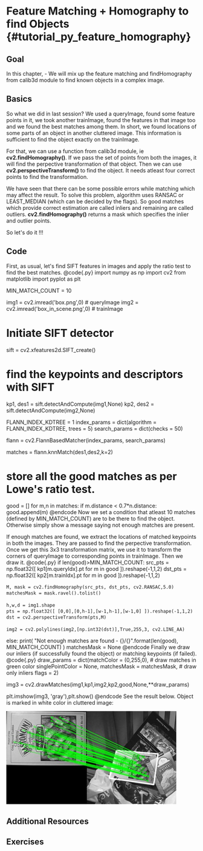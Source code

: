 Feature Matching + Homography to find Objects {#tutorial_py_feature_homography}
=============================================

Goal
----

In this chapter,
    -   We will mix up the feature matching and findHomography from calib3d module to find known
        objects in a complex image.

Basics
------

So what we did in last session? We used a queryImage, found some feature points in it, we took another trainImage, found the features in that image too and we found the best matches among them.
In short, we found locations of some parts of an object in another cluttered image. This information is sufficient to find the object exactly on the trainImage.

For that, we can use a function from calib3d module, ie **cv2.findHomography()**. If we pass the set of points from both the images, it will find the perpective transformation of that object. Then we can use **cv2.perspectiveTransform()** to find the object. It needs atleast four correct points to find the transformation.

We have seen that there can be some possible errors while matching which may affect the result. To solve this problem, algorithm uses RANSAC or LEAST_MEDIAN (which can be decided by the flags). So good matches which provide correct estimation are called inliers and remaining are called outliers.
**cv2.findHomography()** returns a mask which specifies the inlier and outlier points.

So let's do it !!!

Code
----

First, as usual, let's find SIFT features in images and apply the ratio test to find the best matches.
@code{.py}
import numpy as np
import cv2
from matplotlib import pyplot as plt

MIN_MATCH_COUNT = 10

img1 = cv2.imread('box.png',0)          # queryImage
img2 = cv2.imread('box_in_scene.png',0) # trainImage

# Initiate SIFT detector
sift = cv2.xfeatures2d.SIFT_create()

# find the keypoints and descriptors with SIFT
kp1, des1 = sift.detectAndCompute(img1,None)
kp2, des2 = sift.detectAndCompute(img2,None)

FLANN_INDEX_KDTREE = 1
index_params = dict(algorithm = FLANN_INDEX_KDTREE, trees = 5)
search_params = dict(checks = 50)

flann = cv2.FlannBasedMatcher(index_params, search_params)

matches = flann.knnMatch(des1,des2,k=2)

# store all the good matches as per Lowe's ratio test.
good = []
for m,n in matches:
    if m.distance < 0.7*n.distance:
        good.append(m)
@endcode
Now we set a condition that atleast 10 matches (defined by MIN_MATCH_COUNT) are to be there to find the object. Otherwise simply show a message saying not enough matches are present.

If enough matches are found, we extract the locations of matched keypoints in both the images. They are passed to find the perpective transformation. Once we get this 3x3 transformation matrix, we use it to transform the corners of queryImage to corresponding points in trainImage. Then we draw it.
@code{.py}
if len(good)>MIN_MATCH_COUNT:
    src_pts = np.float32([ kp1[m.queryIdx].pt for m in good ]).reshape(-1,1,2)
    dst_pts = np.float32([ kp2[m.trainIdx].pt for m in good ]).reshape(-1,1,2)
    
    M, mask = cv2.findHomography(src_pts, dst_pts, cv2.RANSAC,5.0)
    matchesMask = mask.ravel().tolist()
    
    h,w,d = img1.shape
    pts = np.float32([ [0,0],[0,h-1],[w-1,h-1],[w-1,0] ]).reshape(-1,1,2)
    dst = cv2.perspectiveTransform(pts,M)
    
    img2 = cv2.polylines(img2,[np.int32(dst)],True,255,3, cv2.LINE_AA)

else:
    print( "Not enough matches are found - {}/{}".format(len(good), MIN_MATCH_COUNT) )
    matchesMask = None
@endcode
Finally we draw our inliers (if successfully found the object) or matching keypoints (if failed).
@code{.py}
draw_params = dict(matchColor = (0,255,0), # draw matches in green color
                   singlePointColor = None,
                   matchesMask = matchesMask, # draw only inliers
                   flags = 2)

img3 = cv2.drawMatches(img1,kp1,img2,kp2,good,None,**draw_params)

plt.imshow(img3, 'gray'),plt.show()
@endcode
See the result below. Object is marked in white color in cluttered image:

![image](images/homography_findobj.jpg)

Additional Resources
--------------------

Exercises
---------
